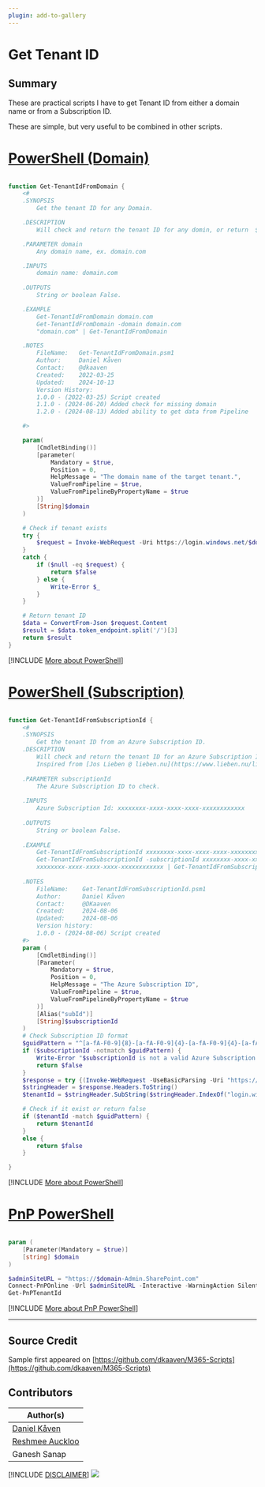 ```yaml
---
plugin: add-to-gallery
---
```


# Get Tenant ID

## Summary

These are practical scripts I have to get Tenant ID from either a domain name or from a Subscription ID.

These are simple, but very useful to be combined in other scripts.


# [PowerShell (Domain)](#tab/ps)

```powershell

function Get-TenantIdFromDomain {
    <#
    .SYNOPSIS
        Get the tenant ID for any Domain.

    .DESCRIPTION
        Will check and return the tenant ID for any domin, or return  $false if no ID is found.

    .PARAMETER domain
        Any domain name, ex. domain.com

    .INPUTS
        domain name: domain.com
 
    .OUTPUTS
        String or boolean False.

    .EXAMPLE
        Get-TenantIdFromDomain domain.com
        Get-TenantIdFromDomain -domain domain.com
        "domain.com" | Get-TenantIdFromDomain

    .NOTES
        FileName:   Get-TenantIdFromDomain.psm1
        Author:     Daniel Kåven
        Contact:    @dkaaven
        Created:    2022-03-25
        Updated:    2024-10-13
        Version History:
        1.0.0 - (2022-03-25) Script created
        1.1.0 - (2024-06-20) Added check for missing domain
        1.2.0 - (2024-08-13) Added ability to get data from Pipeline

    #>

    param(
        [CmdletBinding()]
        [parameter(
            Mandatory = $true,
            Position = 0,
            HelpMessage = "The domain name of the target tenant.",
            ValueFromPipeline = $true,
            ValueFromPipelineByPropertyName = $true
        )]
        [String]$domain
    )

    # Check if tenant exists
    try {
        $request = Invoke-WebRequest -Uri https://login.windows.net/$domain/.well-known/openid-configuration
    }
    catch {
        if ($null -eq $request) {
            return $false
        } else {
            Write-Error $_
        }
    }

    # Return tenant ID
    $data = ConvertFrom-Json $request.Content
    $result = $data.token_endpoint.split('/')[3]
    return $result
}

```
[!INCLUDE [More about PowerShell](../../docfx/includes/MORE-PS.md)]


# [PowerShell (Subscription)](#tab/ps1)

```powershell

function Get-TenantIdFromSubscriptionId {
    <#
    .SYNOPSIS
        Get the tenant ID from an Azure Subscription ID.
    .DESCRIPTION
        Will check and return the tenant ID for an Azure Subscription ID or return $false if no ID is found.
        Inspired from [Jos Lieben @ lieben.nu](https://www.lieben.nu/liebensraum/2020/08/get-tenant-id-using-azure-subscription-id/)
 
    .PARAMETER subscriptionId
        The Azure Subscription ID to check.
 
    .INPUTS
        Azure Subscription Id: xxxxxxxx-xxxx-xxxx-xxxx-xxxxxxxxxxxx
 
    .OUTPUTS
        String or boolean False.
 
    .EXAMPLE
        Get-TenantIdFromSubscriptionId xxxxxxxx-xxxx-xxxx-xxxx-xxxxxxxxxxxx
        Get-TenantIdFromSubscriptionId -subscriptionId xxxxxxxx-xxxx-xxxx-xxxx-xxxxxxxxxxxx
        xxxxxxxx-xxxx-xxxx-xxxx-xxxxxxxxxxxx | Get-TenantIdFromSubscriptionId
 
    .NOTES
        FileName:    Get-TenantIdFromSubscriptionId.psm1
        Author:      Daniel Kåven
        Contact:     @DKaaven
        Created:     2024-08-06
        Updated:     2024-08-06
        Version history:
        1.0.0 - (2024-08-06) Script created
    #>
    param (
        [CmdletBinding()]
        [Parameter(
            Mandatory = $true,
            Position = 0,
            HelpMessage = "The Azure Subscription ID",
            ValueFromPipeline = $true,
            ValueFromPipelineByPropertyName = $true
        )]
        [Alias("subId")]
        [String]$subscriptionId
    )
    # Check Subscription ID format
    $guidPattern = "^[a-fA-F0-9]{8}-[a-fA-F0-9]{4}-[a-fA-F0-9]{4}-[a-fA-F0-9]{4}-[a-fA-F0-9]{12}$"
    if ($subscriptionId -notmatch $guidPattern) {
        Write-Error "$subscriptionId is not a valid Azure Subscription ID."
        return $false
    }
    $response = try {(Invoke-WebRequest -UseBasicParsing -Uri "https://management.azure.com/subscriptions/$($subscriptionId)?api-version=2015-01-01" -ErrorAction Stop).BaseResponse} catch { $_.Exception.Response } 
    $stringHeader = $response.Headers.ToString()
    $tenantId = $stringHeader.SubString($stringHeader.IndexOf("login.windows.net")+18,36)

    # Check if it exist or return false
    if ($tenantId -match $guidPattern) {
        return $tenantId
    }
    else {
        return $false
    }

}

```
[!INCLUDE [More about PowerShell](../../docfx/includes/MORE-PS.md)]

# [PnP PowerShell](#tab/pnpps)

```powershell

param (
    [Parameter(Mandatory = $true)]
    [string] $domain
)

$adminSiteURL = "https://$domain-Admin.SharePoint.com"
Connect-PnPOnline -Url $adminSiteURL -Interactive -WarningAction SilentlyContinue
Get-PnPTenantId

```
[!INCLUDE [More about PnP PowerShell](../../docfx/includes/MORE-PNPPS.md)]

***

## Source Credit

Sample first appeared on [https://github.com/dkaaven/M365-Scripts](https://github.com/dkaaven/M365-Scripts)

## Contributors

| Author(s) |
|-----------|
| [Daniel Kåven](https://github.com/dkaaven)|
| [Reshmee Auckloo](https://github.com/reshmee011) |
| Ganesh Sanap |

[!INCLUDE [DISCLAIMER](../../docfx/includes/DISCLAIMER.md)]
<img src="https://m365-visitor-stats.azurewebsites.net/script-samples/scripts/aad-get-tenantid" aria-hidden="true" />
